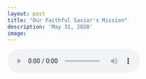 ```yaml
---
layout: post
title: "Our Faithful Savior's Mission"
description: 'May 31, 2020'
image:
---
```


<audio controls preload="metadata">
  <source src="https://docs.google.com/uc?export=open&id=136EmnASTjRir8kSATpbCwUfaGr8Gx0IL" type="audio/mp3">
Your browser does not support the audio element.
</audio>
